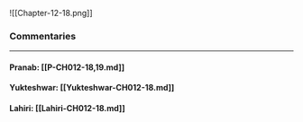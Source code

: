 ![[Chapter-12-18.png]]

### Commentaries

---

#### Pranab: [[P-CH012-18,19.md]]

#### Yukteshwar: [[Yukteshwar-CH012-18.md]]

#### Lahiri: [[Lahiri-CH012-18.md]]
